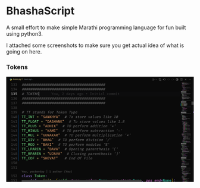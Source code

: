 # BhashaScript

A small effort to make simple Marathi programming language for fun built using python3.

I attached some screenshots to make sure you get actual idea of what is going on here.

### Tokens
![tokens](SS/token.png)